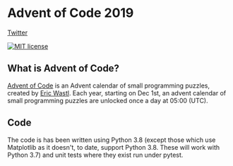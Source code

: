 # Advent of Code 2019

[Twitter](https://twitter.com/datascience_fun)

[![MIT license](https://img.shields.io/badge/License-MIT-blue.svg)](https://opensource.org/licenses/MIT)


## What is Advent of Code?
[Advent of Code](http://adventofcode.com) is an Advent calendar of small programming puzzles, created by [Eric Wastl](https://twitter.com/ericwastl). Each year, starting on Dec 1st, an advent calendar of small programming puzzles are unlocked once a day at 05:00 (UTC).

## Code
The code is has been written using Python 3.8 (except those which use Matplotlib as it doesn't, to date, support Python 3.8. These will work with Python 3.7) and unit tests where they exist run under pytest.
